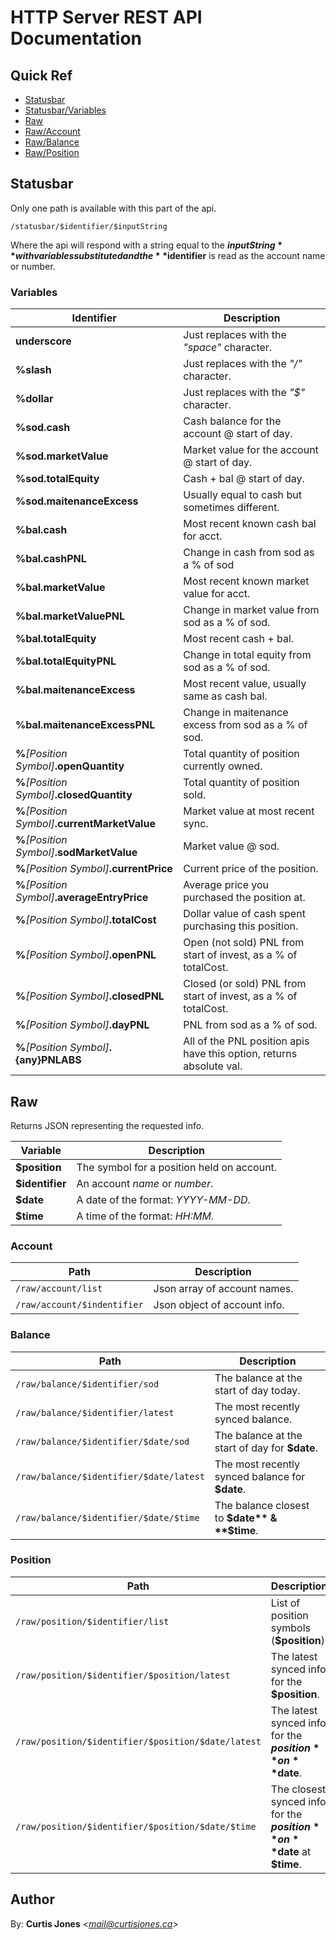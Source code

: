 # HTTP Server REST API Documentation

## Quick Ref

* [Statusbar](#Statusbar)
* [Statusbar/Variables](#Variables)
* [Raw](#Raw)
* [Raw/Account](#Account)
* [Raw/Balance](#Balance)
* [Raw/Position](#Position)

## Statusbar

Only one path is available with this part of the api.

```
/statusbar/$identifier/$inputString
```

Where the api will respond with a string equal to the **$inputString** with variables substituted 
and the **$identifier** is read as the account name or number.

### Variables

| Identifier                                      | Description                                                          |
|-------------------------------------------------|----------------------------------------------------------------------|
| **underscore**                                  | Just replaces with the *"space"* character.                          |
| **%slash**                                      | Just replaces with the *"/"* character.                              |
| **%dollar**                                     | Just replaces with the *"$"* character.                              |
| **%sod.cash**                                   | Cash balance for the account @ start of day.                         |
| **%sod.marketValue**                            | Market value for the account @ start of day.                         |
| **%sod.totalEquity**                            | Cash + bal @ start of day.                                           |
| **%sod.maitenanceExcess**                       | Usually equal to cash but sometimes different.                       |
| **%bal.cash**                                   | Most recent known cash bal for acct.                                 |
| **%bal.cashPNL**                                | Change in cash from sod as a % of sod                                |
| **%bal.marketValue**                            | Most recent known market value for acct.                             |
| **%bal.marketValuePNL**                         | Change in market value from sod as a % of sod.                       |
| **%bal.totalEquity**                            | Most recent cash + bal.                                              |
| **%bal.totalEquityPNL**                         | Change in total equity from sod as a % of sod.                       |
| **%bal.maitenanceExcess**                       | Most recent value, usually same as cash bal.                         |
| **%bal.maitenanceExcessPNL**                    | Change in maitenance excess from sod as a % of sod.                  |
| **%***[Position Symbol]***.openQuantity**       | Total quantity of position currently owned.                          |
| **%***[Position Symbol]***.closedQuantity**     | Total quantity of position sold.                                     |
| **%***[Position Symbol]***.currentMarketValue** | Market value at most recent sync.                                    |
| **%***[Position Symbol]***.sodMarketValue**     | Market value @ sod.                                                  |
| **%***[Position Symbol]***.currentPrice**       | Current price of the position.                                       |
| **%***[Position Symbol]***.averageEntryPrice**  | Average price you purchased the position at.                         |
| **%***[Position Symbol]***.totalCost**          | Dollar value of cash spent purchasing this position.                 |
| **%***[Position Symbol]***.openPNL**            | Open (not sold) PNL from start of invest, as a % of totalCost.       |
| **%***[Position Symbol]***.closedPNL**          | Closed (or sold) PNL from start of invest, as a % of totalCost.      |
| **%***[Position Symbol]***.dayPNL**             | PNL from sod as a % of sod.                                          |
| **%***[Position Symbol]***.{any}PNLABS**        | All of the PNL position apis have this option, returns absolute val. |

## Raw 

Returns JSON representing the requested info.

| Variable        | Description                                |
|-----------------|--------------------------------------------|
| **$position**   | The symbol for a position held on account. |
| **$identifier** | An account *name* or *number*.             |
| **$date**       | A date of the format: *YYYY-MM-DD*.        |
| **$time**       | A time of the format: *HH:MM*.             |

### Account

| Path                        | Description                  |
|-----------------------------|------------------------------|
| `/raw/account/list`         | Json array of account names. |
| `/raw/account/$indentifier` | Json object of account info. |

### Balance

| Path                                    | Description                                                    |
|-----------------------------------------|----------------------------------------------------------------|
| `/raw/balance/$identifier/sod`          | The balance at the start of day today.                         |
| `/raw/balance/$identifier/latest`       | The most recently synced balance.                              |
| `/raw/balance/$identifier/$date/sod`    | The balance at the start of day for **$date**.                 |
| `/raw/balance/$identifier/$date/latest` | The most recently synced balance for **$date**.                |
| `/raw/balance/$identifier/$date/$time`  | The balance closest to **$date** & **$time**.                  |

### Position

| Path                                               | Description                                                              |
|----------------------------------------------------|--------------------------------------------------------------------------|
| `/raw/position/$identifier/list`                   | List of position symbols (**$position**).                                |
| `/raw/position/$identifier/$position/latest`       | The latest synced info for the **$position**.                            |
| `/raw/position/$identifier/$position/$date/latest` | The latest synced info for the **$position** on **$date**.               |
| `/raw/position/$identifier/$position/$date/$time`  | The closest synced info for the **$position** on **$date** at **$time**. |

## Author

By: **Curtis Jones** <*mail@curtisjones.ca*>
